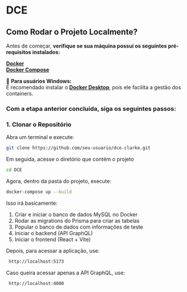 # DCE

## Como Rodar o Projeto Localmente?

Antes de começar, **verifique se sua máquina possui os seguintes pré-requisitos instalados:**  

**[Docker](https://www.docker.com/get-started/)**  
**[Docker Compose](https://docs.docker.com/compose/install/)**  

📌 **Para usuários Windows:**  
É recomendado instalar o **[Docker Desktop](https://www.docker.com/products/docker-desktop/)**, pois ele facilita a gestão dos containers.  

### Com a etapa anterior concluída, siga os seguintes passos:   
### **1️. Clonar o Repositório**  
Abra um terminal e execute:  
  ```sh
  git clone https://github.com/seu-usuario/dce-clarke.git
  ````
Em seguida, acesse o diretório que contém o projeto  
  ````sh
  cd DCE
  ````
Agora, dentro da pasta do projeto, execute:
  ````sh
  docker-compose up --build
  ````
Isso irá basicamente:
  1. Criar e iniciar o banco de dados MySQL no Docker
  2. Rodar as migrations do Prisma para criar as tabelas
  3. Popular o banco de dados com informações de teste
  4. Iniciar o backend (API GraphQL)
  5. Iniciar o frontend (React + Vite)

Depois, para acessar a aplicação, use:
  ````sh
   http://localhost:5173
  ````
Caso queira acessar apenas a API GraphQL, use:
  ````sh
   http://localhost:4000
  ````
